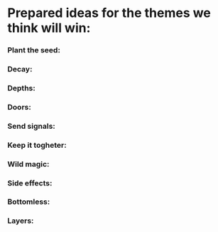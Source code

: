 # Prepared ideas for the themes we think will win:

### Plant the seed:

### Decay:

### Depths:

### Doors:

### Send signals:

### Keep it togheter:

### Wild magic:

### Side effects:

### Bottomless:

### Layers:
